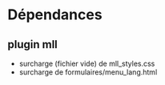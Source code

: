# Dépendances
## plugin mll
- surcharge (fichier vide) de mll_styles.css
- surcharge de formulaires/menu_lang.html
